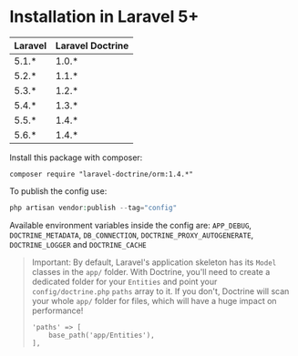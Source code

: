 # Installation in Laravel 5+

 Laravel  | Laravel Doctrine
:---------|:----------
 5.1.*    | 1.0.*
 5.2.*    | 1.1.*
 5.3.*    | 1.2.*
 5.4.*    | 1.3.*
 5.5.*    | 1.4.*
 5.6.*    | 1.4.*

Install this package with composer:

```
composer require "laravel-doctrine/orm:1.4.*"
```

To publish the config use:

```php
php artisan vendor:publish --tag="config"
```

Available environment variables inside the config are: `APP_DEBUG`, `DOCTRINE_METADATA`, `DB_CONNECTION`, `DOCTRINE_PROXY_AUTOGENERATE`, `DOCTRINE_LOGGER` and `DOCTRINE_CACHE`

> Important:
> By default, Laravel's application skeleton has its `Model` classes in the `app/` folder. With Doctrine, you'll need to
> create a dedicated folder for your `Entities` and point your `config/doctrine.php` `paths` array to it.
> If you don't, Doctrine will scan your whole `app/` folder for files, which will have a huge impact on performance!
>
> ```
> 'paths' => [
>     base_path('app/Entities'),
> ],
> ```
